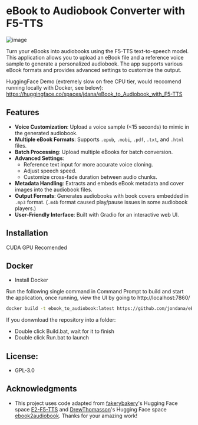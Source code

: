 # eBook to Audiobook Converter with F5-TTS

![image](https://github.com/user-attachments/assets/debc040f-12b5-4431-b782-859c5952b425)


Turn your eBooks into audiobooks using the F5-TTS text-to-speech model. This application allows you to upload an eBook file and a reference voice sample to generate a personalized audiobook. The app supports various eBook formats and provides advanced settings to customize the output.

HuggingFace Demo (extremely slow on free CPU tier, would reccomend running locally with Docker, see below): https://huggingface.co/spaces/jdana/eBook_to_Audiobook_with_F5-TTS

## Features

- **Voice Customization**: Upload a voice sample (<15 seconds) to mimic in the generated audiobook.
- **Multiple eBook Formats**: Supports `.epub`, `.mobi`, `.pdf`, `.txt`, and `.html` files.
- **Batch Processing**: Upload multiple eBooks for batch conversion.
- **Advanced Settings**:
  - Reference text input for more accurate voice cloning.
  - Adjust speech speed.
  - Customize cross-fade duration between audio chunks.
- **Metadata Handling**: Extracts and embeds eBook metadata and cover images into the audiobook files.
- **Output Formats**: Generates audiobooks with book covers embedded in `.mp3` format. (`.m4b` format caused play/pause issues in some audiobook players.)
- **User-Friendly Interface**: Built with Gradio for an interactive web UI.

## Installation

CUDA GPU Recomended 

## Docker

- Install Docker

Run the following single command in Command Prompt to build and start the application, once running, view the UI by going to http://localhost:7860/

```bash
docker build -t ebook_to_audiobook:latest https://github.com/jondana/eBook_to_Audiobook_with_F5-TTS.git && docker run -d --gpus all -p 7860:7860 --name ebook_to_audiobook_container ebook_to_audiobook:latest && docker logs -f ebook_to_audiobook_container

```

If you donwnload the repository into a folder:

- Double click Build.bat, wait for it to finish
- Double click Run.bat to launch


## License:
- GPL-3.0

## Acknowledgments

- This project uses code adapted from [fakerybakery](https://github.com/fakerybakery)'s Hugging Face space [E2-F5-TTS](https://huggingface.co/spaces/mrfakename/E2-F5-TTS) and [DrewThomasson](https://github.com/DrewThomasson)'s Hugging Face space [ebook2audiobook](https://huggingface.co/spaces/drewThomasson/ebook2audiobook). Thanks for your amazing work!

